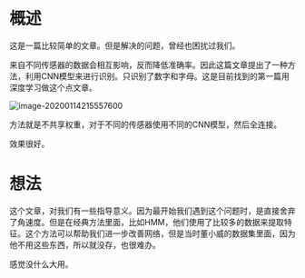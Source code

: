 # 概述

这是一篇比较简单的文章。但是解决的问题，曾经也困扰过我们。

来自不同传感器的数据会相互影响，反而降低准确率。因此这篇文章提出了一种方法，利用CNN模型来进行识别。只识别了数字和字母。这是目前找到的第一篇用深度学习做这个点文章。

![image-20200114215557600](/home/liyunzhe/Pictures/typora_pic/image-20200114215557600.png)

方法就是不共享权重，对于不同的传感器使用不同的CNN模型，然后全连接。

效果很好。

# 想法

这个文章，对我们有一些指导意义。因为最开始我们遇到这个问题时，是直接舍弃了角速度。但是在经典方法里面，比如HMM，他们使用了比较多的数据来提取特征。这个方法可以帮助我们进一步改善网络，但是当时董小威的数据集里面，因为他不用这些东西，所以就没存，也很难办。

感觉没什么大用。